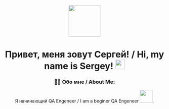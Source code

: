 <div id="header" align="center">
  <img src="https://media.giphy.com/media/qJ97EAEF91OJNmNZpY/giphy.gif" width="100"/>
</div>

<div id="counter" align="center">
<img src="https://komarev.com/ghpvc/?username=TerentyeSergey&style=flat-square&color=blue" alt=""/>
<div>
  
<h1>
  Привет, меня зовут Сергей! / Hi, my name is Sergey!
  <img src="https://media.giphy.com/media/hvRJCLFzcasrR4ia7z/giphy.gif" width="30px"/>
</h1>

### :man_technologist:  Обо мне / About Me:
Я начинающий QA Engeneer / I am a beginer QA Engeneer <img src="https://media.giphy.com/media/ZdO1mXD9kgpCslD5ka/giphy.gif" width="40">.
